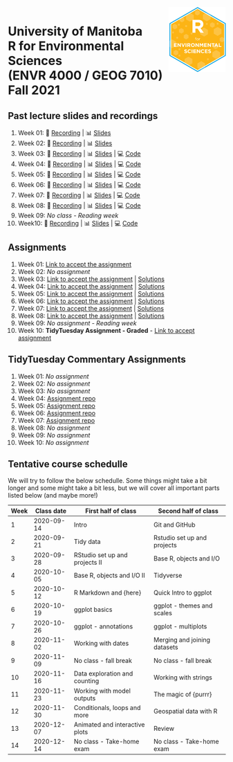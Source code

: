 <img src="img/R_for_EnvSci.png" alt="blogdown logo" align="right" height="150pm"/> 


# University of Manitoba </br> R for Environmental Sciences </br> (ENVR 4000 / GEOG 7010) </br> Fall 2021

## Past lecture slides and recordings

1. Week 01: :movie_camera: [Recording](https://youtu.be/MQUMcXpIHro) | :bar_chart: [Slides](https://www.dropbox.com/s/fjjdlbz265p5f8r/Wk1_UM_R_for_EnvSci.pptx?dl=0) 
2. Week 02: :movie_camera: [Recording](https://youtu.be/7ggmdjX0xbM) | :bar_chart: [Slides](https://www.dropbox.com/s/uxo1xmhcvl5ipnj/Wk2_UM_R_for_EnvSci.pptx?dl=0)
3. Week 03: :movie_camera: [Recording](https://youtu.be/SYS_Iz1BsmU) | :bar_chart: [Slides](https://www.dropbox.com/s/9g4aperzq998fvk/Wk3_UM_R_for_EnvSci.pptx?dl=0) | :computer: [Code](https://github.com/UM-R-for-EnvSci-Registered-Student-2021/Wk03-Class_materials)
4. Week 04: :movie_camera: [Recording](https://youtu.be/HAWCdwgBzp8) | :bar_chart: [Slides](https://www.dropbox.com/s/t2vdp7keo4p4wm3/Wk4_UM_R_for_EnvSci.pptx?dl=0) | :computer: [Code](https://github.com/UM-R-for-EnvSci-Registered-Student-2021/Wk04-Class_materials)
5. Week 05: :movie_camera: [Recording](https://youtu.be/U1ODLgLxAgM) | :bar_chart: [Slides](https://www.dropbox.com/s/j1a6a2bv6lv8any/Wk5_UM_R_for_EnvSci.pptx?dl=0) | :computer: [Code](https://github.com/UM-R-for-EnvSci-Registered-Student-2021/Wk05-Class_materials)
6. Week 06: :movie_camera: [Recording](https://youtu.be/ytqQrdzo3_E) | :bar_chart: [Slides](https://www.dropbox.com/s/dlhiqg6fdx95dwk/Wk6_UM_R_for_EnvSci.pptx?dl=0) |  :computer: [Code](https://github.com/UM-R-for-EnvSci-Registered-Student-2021/Wk06-Class_materials)
7. Week 07: :movie_camera: [Recording](https://youtu.be/1h68_xhoGV4) | :bar_chart: [Slides](https://www.dropbox.com/s/lpknweqtrwh8iix/Wk7_UM_R_for_EnvSci.pptx?dl=0) |  :computer: [Code](https://github.com/UM-R-for-EnvSci-Registered-Student-2021/Wk07-Class_materials)
8. Week 08: :movie_camera: [Recording](https://youtu.be/q2kfYTMcvvU) | :bar_chart: [Slides](https://www.dropbox.com/s/3uw5d5e9zp4gst1/Wk8_UM_R_for_EnvSci.pptx?dl=0) |  :computer: [Code](https://github.com/UM-R-for-EnvSci-Registered-Student-2021/Wk08-Class_materials)
9. Week 09:  *No class - Reading week*
10. Week10: :movie_camera: [Recording](https://youtu.be/VXbpKetCeTA) | :bar_chart: [Slides](https://www.dropbox.com/s/iplg8cktsc7idfl/Wk10_UM_R_for_EnvSci.pptx?dl=0) |  :computer: [Code](https://github.com/UM-R-for-EnvSci-Registered-Student-2021/Wk10-Class_materials)



## Assignments

1. Week 01: [Link to accept the assignment](https://classroom.github.com/a/j3Aac7w5)
2. Week 02: *No assignment*
3. Week 03: [Link to accept the assignment](https://classroom.github.com/a/nOUCvb84) | [Solutions](https://github.com/UM-R-for-EnvSci-Registered-Student-2021/wk03-hw-solutions)
4. Week 04: [Link to accept the assignment](https://classroom.github.com/a/53XcaJP9) | [Solutions](https://github.com/UM-R-for-EnvSci-Registered-Student-2021/wk04-hw-solutions)
5. Week 05: [Link to accept the assignment](https://classroom.github.com/a/1LHu6dyI) | [Solutions](https://github.com/UM-R-for-EnvSci-Registered-Student-2021/wk05-hw-solutions)
6. Week 06: [Link to accept the assignment](https://classroom.github.com/a/-M4sbWHf) | [Solutions](https://github.com/UM-R-for-EnvSci-Registered-Student-2021/wk06-hw-solutions)
7. Week 07: [Link to accept the assignment](https://classroom.github.com/a/_kfxD3vU) | [Solutions](https://github.com/UM-R-for-EnvSci-Registered-Student-2021/wk07-hw-solutions)
8. Week 08: [Link to accept the assignment](https://classroom.github.com/a/c-dau4TT) | [Solutions](https://github.com/UM-R-for-EnvSci-Registered-Student-2021/wk08-hw-solutions)
9. Week 09: *No assignment - Reading week*
10. Week 10: **TidyTuesday Assignment - Graded** - [Link to accept assignment](https://classroom.github.com/a/_veQs3T_)

## TidyTuesday Commentary Assignments

1. Week 01: *No assignment*
2. Week 02: *No assignment*
3. Week 03: *No assignment*
4. Week 04: [Assignment repo](https://github.com/UM-R-for-EnvSci-Registered-Student-2021/wk04-Tidytuesday-commentary)
5. Week 05: [Assignment repo](https://github.com/UM-R-for-EnvSci-Registered-Student-2021/wk05-Tidytuesday-commentary)
6. Week 06: [Assignment repo](https://github.com/UM-R-for-EnvSci-Registered-Student-2021/wk06-Tidytuesday-commentary)
7. Week 07: [Assignment repo](https://github.com/UM-R-for-EnvSci-Registered-Student-2021/wk07-Tidytuesday-commentary)
8. Week 08: *No assignment*
9. Week 09: *No assignment*
10. Week 10: *No assignment*

## Tentative course schedulle

We will try to follow the below schedulle. Some things might take a bit longer and some might take a bit less, but we will cover all important parts listed below (and maybe more!)

Week | Class date | First half of class | Second half of class |
---- | ---------- | ------------------- | -------------------- |
1 | 2020-09-14 | Intro | Git and GitHub |
2 | 2020-09-21 | Tidy data | Rstudio set up and projects |
3 | 2020-09-28 | RStudio set up and projects II | Base R, objects and I/O |
4 | 2020-10-05 | Base R, objects and I/O II | Tidyverse |
5 | 2020-10-12 | R Markdown and {here} | Quick Intro to ggplot |
6 | 2020-10-19 | ggplot basics | ggplot - themes and scales |
7 | 2020-10-26 | ggplot - annotations | ggplot - multiplots |
8 | 2020-11-02 | Working with dates | Merging and joining datasets|
9 | 2020-11-09 | No class - fall break | No class - fall break |
10 | 2020-11-16 | Data exploration and counting | Working with strings |
11 | 2020-11-23 | Working with model outputs | The magic of {purrr} |
12 | 2020-11-30 | Conditionals, loops and more | Geospatial data with R|
13 | 2020-12-07 | Animated and interactive plots | Review |
14 |2020-12-14 | No class - Take-home exam | No class - Take-home exam |

